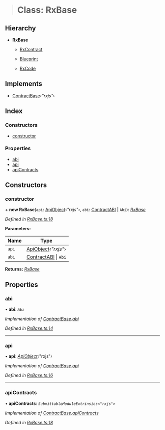 > # Class: RxBase

## Hierarchy

* **RxBase**

  * [RxContract](_rxcontract_.rxcontract.md)

  * [Blueprint](_rxblueprint_.blueprint.md)

  * [RxCode](_rxcode_.rxcode.md)

## Implements

* [ContractBase](../interfaces/_types_.contractbase.md)‹*"rxjs"*›

## Index

### Constructors

* [constructor](_rxbase_.rxbase.md#constructor)

### Properties

* [abi](_rxbase_.rxbase.md#abi)
* [api](_rxbase_.rxbase.md#api)
* [apiContracts](_rxbase_.rxbase.md#apicontracts)

## Constructors

###  constructor

\+ **new RxBase**(`api`: [ApiObject](../modules/_types_.md#apiobject)‹*"rxjs"*›, `abi`: [ContractABI](../interfaces/_types_.contractabi.md) | `Abi`): *[RxBase](_rxbase_.rxbase.md)*

*Defined in [RxBase.ts:18](https://github.com/polkadot-js/api/blob/f9a3f3e/packages/api-contract/src/RxBase.ts#L18)*

**Parameters:**

Name | Type |
------ | ------ |
`api` | [ApiObject](../modules/_types_.md#apiobject)‹*"rxjs"*› |
`abi` | [ContractABI](../interfaces/_types_.contractabi.md) \| `Abi` |

**Returns:** *[RxBase](_rxbase_.rxbase.md)*

## Properties

###  abi

• **abi**: *`Abi`*

*Implementation of [ContractBase](../interfaces/_types_.contractbase.md).[abi](../interfaces/_types_.contractbase.md#abi)*

*Defined in [RxBase.ts:14](https://github.com/polkadot-js/api/blob/f9a3f3e/packages/api-contract/src/RxBase.ts#L14)*

___

###  api

• **api**: *[ApiObject](../modules/_types_.md#apiobject)‹*"rxjs"*›*

*Implementation of [ContractBase](../interfaces/_types_.contractbase.md).[api](../interfaces/_types_.contractbase.md#api)*

*Defined in [RxBase.ts:16](https://github.com/polkadot-js/api/blob/f9a3f3e/packages/api-contract/src/RxBase.ts#L16)*

___

###  apiContracts

• **apiContracts**: *`SubmittableModuleExtrinsics<"rxjs">`*

*Implementation of [ContractBase](../interfaces/_types_.contractbase.md).[apiContracts](../interfaces/_types_.contractbase.md#apicontracts)*

*Defined in [RxBase.ts:18](https://github.com/polkadot-js/api/blob/f9a3f3e/packages/api-contract/src/RxBase.ts#L18)*